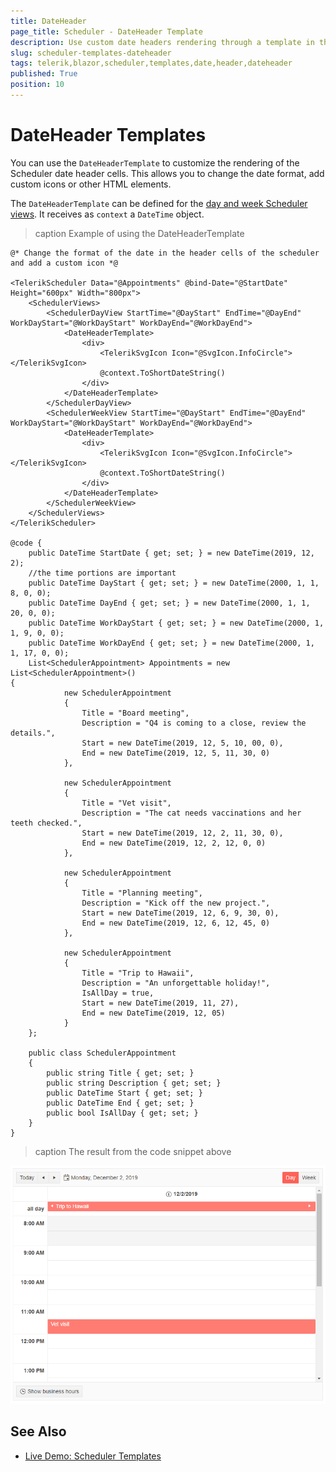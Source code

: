 ```yaml
---
title: DateHeader
page_title: Scheduler - DateHeader Template
description: Use custom date headers rendering through a template in the scheduler for Blazor.
slug: scheduler-templates-dateheader
tags: telerik,blazor,scheduler,templates,date,header,dateheader
published: True
position: 10
---
```


# DateHeader Templates

You can use the `DateHeaderTemplate` to customize the rendering of the Scheduler date header cells. This allows you to change the date format, add custom icons or other HTML elements.

The `DateHeaderTemplate` can be defined for the [day and week Scheduler views](slug://scheduler-views-overview). It receives as `context` a `DateTime` object.

>caption Example of using the DateHeaderTemplate

````RAZOR
@* Change the format of the date in the header cells of the scheduler and add a custom icon *@

<TelerikScheduler Data="@Appointments" @bind-Date="@StartDate" Height="600px" Width="800px">
    <SchedulerViews>
        <SchedulerDayView StartTime="@DayStart" EndTime="@DayEnd" WorkDayStart="@WorkDayStart" WorkDayEnd="@WorkDayEnd">
            <DateHeaderTemplate>
                <div>
                    <TelerikSvgIcon Icon="@SvgIcon.InfoCircle"></TelerikSvgIcon>
                    @context.ToShortDateString()
                </div>
            </DateHeaderTemplate>
        </SchedulerDayView>
        <SchedulerWeekView StartTime="@DayStart" EndTime="@DayEnd" WorkDayStart="@WorkDayStart" WorkDayEnd="@WorkDayEnd">
            <DateHeaderTemplate>
                <div>
                    <TelerikSvgIcon Icon="@SvgIcon.InfoCircle"></TelerikSvgIcon>
                    @context.ToShortDateString()
                </div>
            </DateHeaderTemplate>
        </SchedulerWeekView>
    </SchedulerViews>
</TelerikScheduler>

@code {
    public DateTime StartDate { get; set; } = new DateTime(2019, 12, 2);
    //the time portions are important
    public DateTime DayStart { get; set; } = new DateTime(2000, 1, 1, 8, 0, 0);
    public DateTime DayEnd { get; set; } = new DateTime(2000, 1, 1, 20, 0, 0);
    public DateTime WorkDayStart { get; set; } = new DateTime(2000, 1, 1, 9, 0, 0);
    public DateTime WorkDayEnd { get; set; } = new DateTime(2000, 1, 1, 17, 0, 0);
    List<SchedulerAppointment> Appointments = new List<SchedulerAppointment>()
{
            new SchedulerAppointment
            {
                Title = "Board meeting",
                Description = "Q4 is coming to a close, review the details.",
                Start = new DateTime(2019, 12, 5, 10, 00, 0),
                End = new DateTime(2019, 12, 5, 11, 30, 0)
            },

            new SchedulerAppointment
            {
                Title = "Vet visit",
                Description = "The cat needs vaccinations and her teeth checked.",
                Start = new DateTime(2019, 12, 2, 11, 30, 0),
                End = new DateTime(2019, 12, 2, 12, 0, 0)
            },

            new SchedulerAppointment
            {
                Title = "Planning meeting",
                Description = "Kick off the new project.",
                Start = new DateTime(2019, 12, 6, 9, 30, 0),
                End = new DateTime(2019, 12, 6, 12, 45, 0)
            },

            new SchedulerAppointment
            {
                Title = "Trip to Hawaii",
                Description = "An unforgettable holiday!",
                IsAllDay = true,
                Start = new DateTime(2019, 11, 27),
                End = new DateTime(2019, 12, 05)
            }
    };

    public class SchedulerAppointment
    {
        public string Title { get; set; }
        public string Description { get; set; }
        public DateTime Start { get; set; }
        public DateTime End { get; set; }
        public bool IsAllDay { get; set; }
    }
}
````

>caption The result from the code snippet above

![Appointment templates in the scheduler](images/scheduler-dateheadertemplate-example.png)

## See Also

 * [Live Demo: Scheduler Templates](https://demos.telerik.com/blazor-ui/scheduler/templates)

